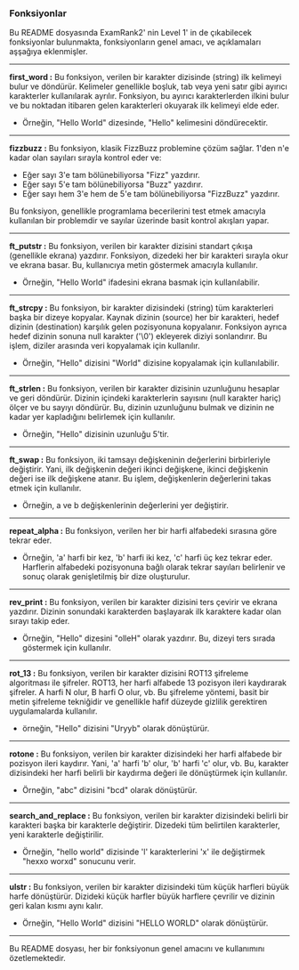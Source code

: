 ### Fonksiyonlar

Bu README dosyasında ExamRank2' nin Level 1' in de çıkabilecek fonksiyonlar bulunmakta, fonksiyonların genel amacı, ve açıklamaları aşşağıya eklenmişler.

---

**first_word :** Bu fonksiyon, verilen bir karakter dizisinde (string) ilk kelimeyi bulur ve döndürür. Kelimeler genellikle boşluk, tab veya yeni satır gibi ayırıcı karakterler kullanılarak ayrılır. Fonksiyon, bu ayırıcı karakterlerden ilkini bulur ve bu noktadan itibaren gelen karakterleri okuyarak ilk kelimeyi elde eder. 
  - Örneğin, "Hello World" dizesinde, "Hello" kelimesini döndürecektir.

---

**fizzbuzz :** Bu fonksiyon, klasik FizzBuzz problemine çözüm sağlar. 1'den n'e kadar olan sayıları sırayla kontrol eder ve:

  - Eğer sayı 3'e tam bölünebiliyorsa "Fizz" yazdırır.
  - Eğer sayı 5'e tam bölünebiliyorsa "Buzz" yazdırır.
  - Eğer sayı hem 3'e hem de 5'e tam bölünebiliyorsa "FizzBuzz" yazdırır.

Bu fonksiyon, genellikle programlama becerilerini test etmek amacıyla kullanılan bir problemdir ve sayılar üzerinde basit kontrol akışları yapar.

  ---

**ft_putstr :** Bu fonksiyon, verilen bir karakter dizisini standart çıkışa (genellikle ekrana) yazdırır. Fonksiyon, dizedeki her bir karakteri sırayla okur ve ekrana basar. Bu, kullanıcıya metin göstermek amacıyla kullanılır. 
  - Örneğin, "Hello World" ifadesini ekrana basmak için kullanılabilir.

---

**ft_strcpy :** Bu fonksiyon, bir karakter dizisindeki (string) tüm karakterleri başka bir dizeye kopyalar. Kaynak dizinin (source) her bir karakteri, hedef dizinin (destination) karşılık gelen pozisyonuna kopyalanır. Fonksiyon ayrıca hedef dizinin sonuna null karakter ('\0') ekleyerek diziyi sonlandırır. Bu işlem, diziler arasında veri kopyalamak için kullanılır. 
  - Örneğin, "Hello" dizisini "World" dizisine kopyalamak için kullanılabilir.

---

**ft_strlen :** Bu fonksiyon, verilen bir karakter dizisinin uzunluğunu hesaplar ve geri döndürür. Dizinin içindeki karakterlerin sayısını (null karakter hariç) ölçer ve bu sayıyı döndürür. Bu, dizinin uzunluğunu bulmak ve dizinin ne kadar yer kapladığını belirlemek için kullanılır. 
  - Örneğin, "Hello" dizisinin uzunluğu 5'tir.

---

**ft_swap :** Bu fonksiyon, iki tamsayı değişkeninin değerlerini birbirleriyle değiştirir. Yani, ilk değişkenin değeri ikinci değişkene, ikinci değişkenin değeri ise ilk değişkene atanır. Bu işlem, değişkenlerin değerlerini takas etmek için kullanılır. 
  - Örneğin, a ve b değişkenlerinin değerlerini yer değiştirir.

---

**repeat_alpha :** Bu fonksiyon, verilen her bir harfi alfabedeki sırasına göre tekrar eder. 
  - Örneğin, 'a' harfi bir kez, 'b' harfi iki kez, 'c' harfi üç kez tekrar eder. Harflerin alfabedeki pozisyonuna bağlı olarak tekrar sayıları belirlenir ve sonuç olarak genişletilmiş bir dize oluşturulur.

---

**rev_print :** Bu fonksiyon, verilen bir karakter dizisini ters çevirir ve ekrana yazdırır. Dizinin sonundaki karakterden başlayarak ilk karaktere kadar olan sırayı takip eder. 
  - Örneğin, "Hello" dizesini "olleH" olarak yazdırır. Bu, dizeyi ters sırada göstermek için kullanılır.

---

**rot_13 :** Bu fonksiyon, verilen bir karakter dizisini ROT13 şifreleme algoritması ile şifreler. ROT13, her harfi alfabede 13 pozisyon ileri kaydırarak şifreler. A harfi N olur, B harfi O olur, vb. Bu şifreleme yöntemi, basit bir metin şifreleme tekniğidir ve genellikle hafif düzeyde gizlilik gerektiren uygulamalarda kullanılır.
  - örneğin, "Hello" dizisini "Uryyb" olarak dönüştürür.
---

**rotone :** Bu fonksiyon, verilen bir karakter dizisindeki her harfi alfabede bir pozisyon ileri kaydırır. Yani, 'a' harfi 'b' olur, 'b' harfi 'c' olur, vb. Bu, karakter dizisindeki her harfi belirli bir kaydırma değeri ile dönüştürmek için kullanılır.
  - Örneğin, "abc" dizisini "bcd" olarak dönüştürür.
---

**search_and_replace :** Bu fonksiyon, verilen bir karakter dizisindeki belirli bir karakteri başka bir karakterle değiştirir. Dizedeki tüm belirtilen karakterler, yeni karakterle değiştirilir. 
  - Örneğin, "hello world" dizisinde 'l' karakterlerini 'x' ile değiştirmek "hexxo worxd" sonucunu verir.

---

**ulstr :** Bu fonksiyon, verilen bir karakter dizisindeki tüm küçük harfleri büyük harfe dönüştürür. Dizideki küçük harfler büyük harflere çevrilir ve dizinin geri kalan kısmı aynı kalır. 
  - Örneğin, "Hello World" dizisini "HELLO WORLD" olarak dönüştürür.

---

Bu README dosyası, her bir fonksiyonun genel amacını ve kullanımını özetlemektedir.
